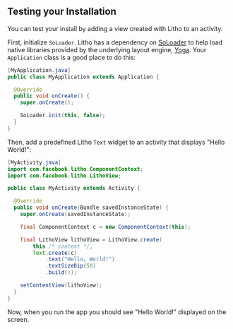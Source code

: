 ## Testing your Installation

You can test your install by adding a view created with Litho to an activity.

First, initialize `SoLoader`. Litho has a dependency on [SoLoader](https://github.com/facebook/SoLoader) to help load native libraries provided by the underlying layout engine, [Yoga](https://facebook.github.io/yoga/). Your `Application` class is a good place to do this:

```java
[MyApplication.java]
public class MyApplication extends Application {

  @Override
  public void onCreate() {
    super.onCreate();

    SoLoader.init(this, false);
  }
}
```

Then, add a predefined Litho `Text` widget to an activity that displays "Hello World!":

```java
[MyActivity.java]
import com.facebook.litho.ComponentContext;
import com.facebook.litho.LithoView;

public class MyActivity extends Activity {

  @Override
  public void onCreate(Bundle savedInstanceState) {
    super.onCreate(savedInstanceState);

    final ComponentContext c = new ComponentContext(this);

    final LithoView lithoView = LithoView.create(
    	this /* context */,
    	Text.create(c)
            .text("Hello, World!")
            .textSizeDip(50)
            .build());

    setContentView(lithoView);
  }
}
```

Now, when you run the app you should see "Hello World!" displayed on the screen.